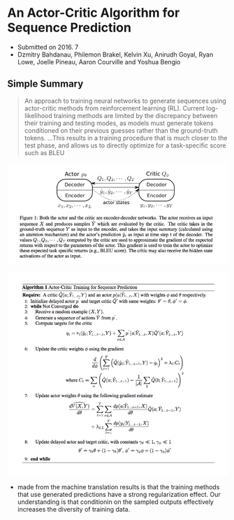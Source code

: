 # An Actor-Critic Algorithm for Sequence Prediction

- Submitted on 2016. 7
- Dzmitry Bahdanau, Philemon Brakel, Kelvin Xu, Anirudh Goyal, Ryan Lowe, Joelle Pineau, Aaron Courville and Yoshua Bengio

## Simple Summary

> An approach to training neural networks to generate sequences using actor-critic methods from reinforcement learning (RL). Current log-likelihood training methods are limited by the discrepancy between their training and testing modes, as models must generate tokens conditioned on their previous guesses rather than the ground-truth tokens. ...This results in a training procedure that is much closer to the test phase, and allows us to directly optimize for a task-specific score such as BLEU

![images](../../images/actor_critic_for_seq_1.png)

![images](../../images/actor_critic_for_seq_2.png)

- made from the machine translation results is that the training methods that use generated predictions have a strong regularization effect. Our understanding is that conditionin on the sampled outputs effectively increases the diversity of training data.